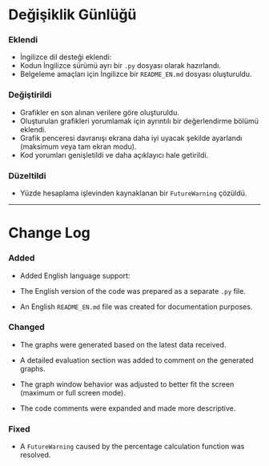 # Değişiklik Günlüğü

### Eklendi
- İngilizce dil desteği eklendi:
- Kodun İngilizce sürümü ayrı bir `.py` dosyası olarak hazırlandı.
- Belgeleme amaçları için İngilizce bir `README_EN.md` dosyası oluşturuldu.

### Değiştirildi
- Grafikler en son alınan verilere göre oluşturuldu.
- Oluşturulan grafikleri yorumlamak için ayrıntılı bir değerlendirme bölümü eklendi.
- Grafik penceresi davranışı ekrana daha iyi uyacak şekilde ayarlandı (maksimum veya tam ekran modu).
- Kod yorumları genişletildi ve daha açıklayıcı hale getirildi.

### Düzeltildi
- Yüzde hesaplama işlevinden kaynaklanan bir `FutureWarning` çözüldü.

-------------------------------------------------------------------------------------

# Change Log

### Added
- Added English language support:
- The English version of the code was prepared as a separate `.py` file.

- An English `README_EN.md` file was created for documentation purposes.

### Changed
- The graphs were generated based on the latest data received.

- A detailed evaluation section was added to comment on the generated graphs.

- The graph window behavior was adjusted to better fit the screen (maximum or full screen mode).

- The code comments were expanded and made more descriptive.

### Fixed
- A `FutureWarning` caused by the percentage calculation function was resolved.